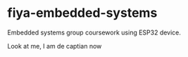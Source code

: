 # fiya-embedded-systems
Embedded systems group coursework using ESP32 device.

Look at me, I am de captian now
